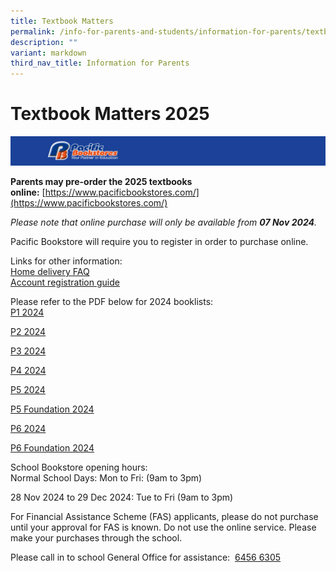 ```yaml
---
title: Textbook Matters
permalink: /info-for-parents-and-students/information-for-parents/textbook-matters/
description: ""
variant: markdown
third_nav_title: Information for Parents
---
```

# **Textbook Matters 2025**

![](/images/Capture6.png)

**Parents may pre-order the 2025 textbooks online:** [https://www.pacificbookstores.com/](https://www.pacificbookstores.com/)  

_Please note that online purchase will only be available from **07 Nov 2024**._   
  
Pacific Bookstore will require you to register in order to purchase online.
  
Links for other information:  
[Home delivery FAQ](https://www.pacificbookstores.com/home-delivery-faq)  
[Account registration guide](https://www.pacificbookstores.com/account-registration-guide)

Please refer to the PDF below for 2024 booklists:   
[P1 2024](/files/Textbook%20Matters%202024/p1%202024.pdf)

[P2 2024](/files/Textbook%20Matters%202024/p2%202024.pdf)

[P3 2024](/files/Textbook%20Matters%202024/p3%202024.pdf)

[P4 2024](/files/Textbook%20Matters%202024/p4%202024.pdf)

[P5 2024](/files/Textbook%20Matters%202024/p5%202024.pdf)

[P5 Foundation 2024](/files/Textbook%20Matters%202024/p5%20foundation%202024.pdf)

[P6 2024](/files/Textbook%20Matters%202024/p6%202024.pdf)

[P6 Foundation 2024](/files/Textbook%20Matters%202024/p6%20foundation%202024.pdf)

School Bookstore opening hours:  
Normal School Days:
Mon to Fri: (9am to 3pm)

28 Nov 2024 to 29 Dec 2024: Tue to Fri (9am to 3pm)
  
For Financial Assistance Scheme (FAS) applicants, please do not purchase until your approval for FAS is known. Do not use the online service. Please make your purchases through the school.

Please call in to school General Office for assistance:  [6456 6305](https://www.google.com/search?q=jing+shan+primary+school&rlz=1C1GCEA_enSG965SG965&oq=jing+shan+&aqs=chrome.0.69i59j46i175i199i512j69i57j0i457i512j0i512j69i60l3.4118j0j7&sourceid=chrome&ie=UTF-8#)